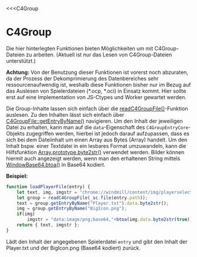 ﻿<<<C4Group

# C4Group

Die hier hinterlegten Funktionen bieten Möglichkeiten um mit C4Group-Dateien zu arbeiten. (Aktuell ist nur das Lesen von C4Group-Dateien unterstützt.)

**Achtung:** Von der Benutzung dieser Funktionen ist vorerst noch abzuraten, da der Prozess der Dekomprimierung des Datenbereiches sehr ressourcenaufwendig ist, weshalb diese Funktionen bisher nur im Bezug auf das Auslesen von Spielerdateien (\*.ocp, \*.oci) in Einsatz kommt. Hier sollte erst auf eine Implementation von JS-Ctypes und Worker gewartet werden.

Die Group-Inhalte lassen sich einfach über die [readC4GroupFile()](#)-Funktion auslesen. Zu den Inhalten lässt sich einfach über [C4GroupFile::getEntryByName()](#) navigieren.
Um den Inhalt der jeweiligen Datei zu erhalten, kann man auf die ```data```-Eigenschaft des ```C4GroupEntryCore```-Objekts zugegriffen werden, hierbei ist jedoch darauf aufzupassen, dass es sich bei dem Dateiinhalt um einen Array aus Bytes (Array<PRUint8>) handelt. Um den Inhalt bspw. einer Textdatei in ein lesbares Format umzuwandeln, kann die Hilfsfunktion [Array.prototype.byte2str()](#) verwendet werden. Bilder können hiermit auch angezeigt werden, wenn man den erhaltenen String mittels [WindowBase64.btoa()](https://developer.mozilla.org/de/docs/Web/API/WindowBase64/btoa) in Base64 kodiert.

**Beispiel:**

```javascript
function loadPlayerFile(entry) {
	let text, img, imgstr = "chrome://windmill/content/img/playerselection/DefaultPlayer.png";
	let group = readC4GroupFile(_sc.file(entry.path));
	text = group.getEntryByName("Player.txt").data.byte2str();
	img = group.getEntryByName("BigIcon.png");
	if(img)
		imgstr = "data:image/png;base64,"+btoa(img.data.byte2str(true));
	return { text, imgstr };
}
```

Lädt den Inhalt der angegebenen Spielerdatei ```entry``` und gibt den Inhalt der Player.txt und der BigIcon.png (Base64 kodiert) zurück.